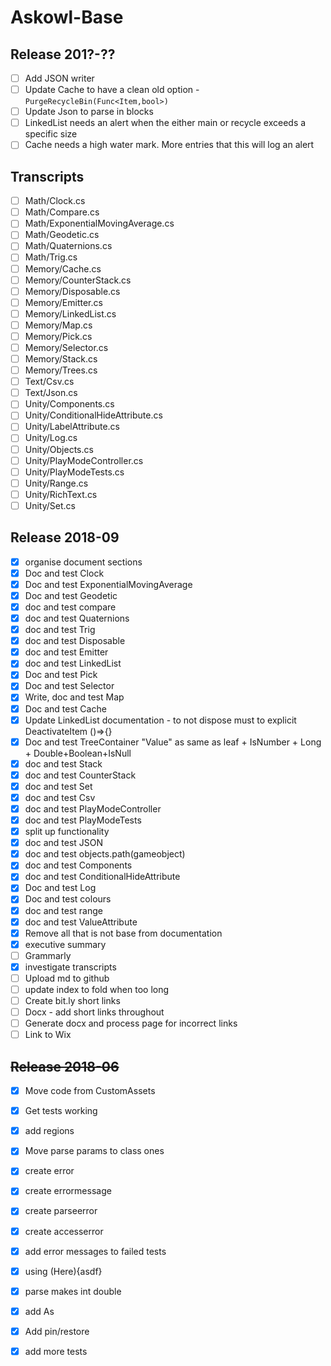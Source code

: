 # Askowl-Base

## Release 201?-??

- [ ] Add JSON writer
- [ ] Update Cache to have a clean old option - `PurgeRecycleBin(Func<Item,bool>)`
- [ ] Update Json to parse in blocks
- [ ] LinkedList needs an alert when the either main or recycle exceeds a specific size
- [ ] Cache needs a high water mark. More entries that this will log an alert

## Transcripts

- [ ] Math/Clock.cs
- [ ] Math/Compare.cs
- [ ] Math/ExponentialMovingAverage.cs
- [ ] Math/Geodetic.cs
- [ ] Math/Quaternions.cs
- [ ] Math/Trig.cs
- [ ] Memory/Cache.cs
- [ ] Memory/CounterStack.cs
- [ ] Memory/Disposable.cs
- [ ] Memory/Emitter.cs
- [ ] Memory/LinkedList.cs
- [ ] Memory/Map.cs
- [ ] Memory/Pick.cs
- [ ] Memory/Selector.cs
- [ ] Memory/Stack.cs
- [ ] Memory/Trees.cs
- [ ] Text/Csv.cs
- [ ] Text/Json.cs
- [ ] Unity/Components.cs
- [ ] Unity/ConditionalHideAttribute.cs
- [ ] Unity/LabelAttribute.cs
- [ ] Unity/Log.cs
- [ ] Unity/Objects.cs
- [ ] Unity/PlayModeController.cs
- [ ] Unity/PlayModeTests.cs
- [ ] Unity/Range.cs
- [ ] Unity/RichText.cs
- [ ] Unity/Set.cs

## Release 2018-09

- [x] organise document sections
- [x] Doc and test Clock
- [x] Doc and test ExponentialMovingAverage
- [x] Doc and test Geodetic
- [x] doc and test compare
- [x] doc and test Quaternions
- [x] doc and test Trig
- [x] doc and test Disposable
- [x] doc and test Emitter
- [x] doc and test LinkedList
- [x] Doc and test Pick
- [x] Doc and test Selector
- [x] Write, doc and test Map
- [x] Doc and test Cache
- [x] Update LinkedList documentation - to not dispose must to explicit DeactivateItem ()=>{}
- [x] Doc and test TreeContainer "Value" as same as leaf + IsNumber + Long + Double+Boolean+IsNull
- [x] doc and test Stack
- [x] doc and test CounterStack
- [x] doc and test Set
- [x] doc and test Csv
- [x] doc and test PlayModeController
- [x] doc and test PlayModeTests
- [x] split up functionality
- [x] doc and test JSON
- [x] doc and test objects.path(gameobject)
- [x] doc and test Components
- [x] doc and test ConditionalHideAttribute
- [x] Doc and test Log
- [x] Doc and test colours
- [x] doc and test range
- [x] doc and test ValueAttribute
- [x] Remove all that is not base from documentation
- [x] executive summary
- [ ] Grammarly
- [x] investigate transcripts
- [ ] Upload md to github
- [ ] update index to fold when too long
- [ ] Create bit.ly short links
- [ ] Docx - add short links throughout
- [ ] Generate docx and process page for incorrect links
- [ ] Link to Wix

## ~~Release 2018-06~~

* [x] Move code from CustomAssets
* [x] Get tests working
* [x] add regions
* [x] Move parse params to class ones
* [x] create error
* [x] create errormessage
* [x] create parseerror
* [x] create accesserror
* [x] add error messages to failed tests
* [x] using (Here){asdf}
* [x] parse makes int double
* [x] add As
* [x] Add pin/restore
* [x] add more tests

